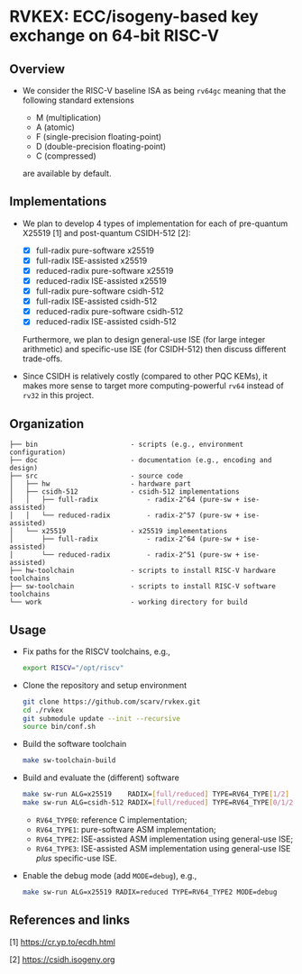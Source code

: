 # RVKEX: ECC/isogeny-based key exchange on 64-bit RISC-V 

## Overview

- We consider the RISC-V baseline ISA as being `rv64gc` meaning that the following standard extensions
  - M      (multiplication)
  - A      (atomic)
  - F      (single-precision floating-point)
  - D      (double-precision floating-point)
  - C      (compressed)

  are available by default.

## Implementations 

- We plan to develop 4 types of implementation for each of pre-quantum X25519 [1] and post-quantum CSIDH-512 [2]:
  - [x] full-radix    pure-software  x25519
  - [x] full-radix    ISE-assisted   x25519
  - [x] reduced-radix pure-software  x25519
  - [x] reduced-radix ISE-assisted   x25519
  - [x] full-radix    pure-software  csidh-512
  - [x] full-radix    ISE-assisted   csidh-512
  - [x] reduced-radix pure-software  csidh-512
  - [x] reduced-radix ISE-assisted   csidh-512

  Furthermore, we plan to design general-use ISE (for large integer arithmetic) and specific-use ISE (for CSIDH-512) then discuss different trade-offs. 

- Since CSIDH is relatively costly (compared to other PQC KEMs), it makes more sense to target more computing-powerful `rv64` instead of `rv32` in this project. 

## Organization 

```
├── bin                       - scripts (e.g., environment configuration)
├── doc                       - documentation (e.g., encoding and design)
├── src                       - source code
│   ├── hw                    - hardware part
│   ├── csidh-512             - csidh-512 implementations
│   │   ├── full-radix            - radix-2^64 (pure-sw + ise-assisted)
│   │   └── reduced-radix         - radix-2^57 (pure-sw + ise-assisted)
│   └── x25519                - x25519 implementations
│       ├── full-radix            - radix-2^64 (pure-sw + ise-assisted)
│       └── reduced-radix         - radix-2^51 (pure-sw + ise-assisted)
├── hw-toolchain              - scripts to install RISC-V hardware toolchains 
├── sw-toolchain              - scripts to install RISC-V software toolchains 
└── work                      - working directory for build
```

## Usage 

- Fix paths for the RISCV toolchains, e.g., 

  ```sh
  export RISCV="/opt/riscv"
  ```
- Clone the repository and setup environment

  ```sh
  git clone https://github.com/scarv/rvkex.git
  cd ./rvkex
  git submodule update --init --recursive
  source bin/conf.sh
  ```

- Build the software toolchain
  ```sh
  make sw-toolchain-build  
  ```

- Build and evaluate the (different) software 
  ```sh
  make sw-run ALG=x25519    RADIX=[full/reduced] TYPE=RV64_TYPE[1/2]
  make sw-run ALG=csidh-512 RADIX=[full/reduced] TYPE=RV64_TYPE[0/1/2/3]
  ```
  - `RV64_TYPE0`: reference       C implementation; 
  - `RV64_TYPE1`: pure-software ASM implementation; 
  - `RV64_TYPE2`: ISE-assisted  ASM implementation using general-use ISE; 
  - `RV64_TYPE3`: ISE-assisted  ASM implementation using general-use ISE *plus* specific-use ISE.

- Enable the debug mode (add `MODE=debug`), e.g.,
  ```sh
  make sw-run ALG=x25519 RADIX=reduced TYPE=RV64_TYPE2 MODE=debug 
  ```

## References and links

[1] https://cr.yp.to/ecdh.html

[2] https://csidh.isogeny.org

